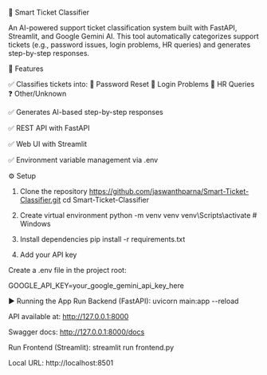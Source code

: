 🎫 Smart Ticket Classifier

An AI-powered support ticket classification system built with FastAPI, Streamlit, and Google Gemini AI.
This tool automatically categorizes support tickets (e.g., password issues, login problems, HR queries) and generates step-by-step responses.

🚀 Features

✅ Classifies tickets into:
🔐 Password Reset
🔑 Login Problems
👥 HR Queries
❓ Other/Unknown

✅ Generates AI-based step-by-step responses

✅ REST API with FastAPI

✅ Web UI with Streamlit

✅ Environment variable management via .env

⚙️ Setup
1. Clone the repository
https://github.com/jaswanthparna/Smart-Ticket-Classifier.git
cd Smart-Ticket-Classifier

2. Create virtual environment
python -m venv venv
venv\Scripts\activate      # Windows

3. Install dependencies
pip install -r requirements.txt

4. Add your API key

Create a .env file in the project root:

GOOGLE_API_KEY=your_google_gemini_api_key_here

▶️ Running the App
Run Backend (FastAPI):
uvicorn main:app --reload


API available at: http://127.0.0.1:8000

Swagger docs: http://127.0.0.1:8000/docs

Run Frontend (Streamlit):
streamlit run frontend.py

Local URL: http://localhost:8501